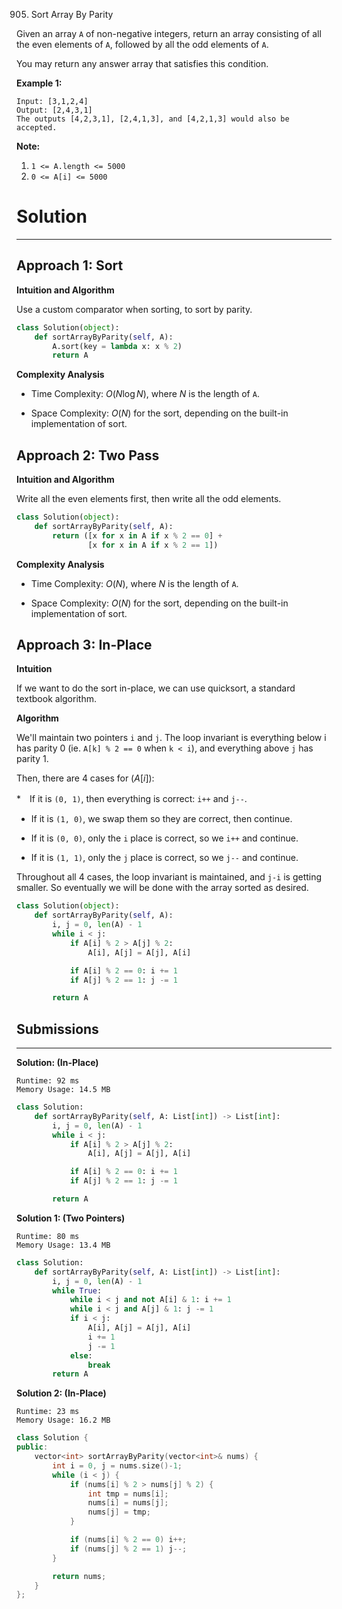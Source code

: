 905. Sort Array By Parity

Given an array `A` of non-negative integers, return an array consisting of all the even elements of `A`, followed by all the odd elements of `A`.

You may return any answer array that satisfies this condition.

 

**Example 1:**
```
Input: [3,1,2,4]
Output: [2,4,3,1]
The outputs [4,2,3,1], [2,4,1,3], and [4,2,1,3] would also be accepted.
```

**Note:**

1. `1 <= A.length <= 5000`
1. `0 <= A[i] <= 5000`

# Solution
---

## Approach 1: Sort
**Intuition and Algorithm**

Use a custom comparator when sorting, to sort by parity.

```python
class Solution(object):
    def sortArrayByParity(self, A):
        A.sort(key = lambda x: x % 2)
        return A
```

**Complexity Analysis**

* Time Complexity: $O(N \log N)$, where $N$ is the length of `A`.

* Space Complexity: $O(N)$ for the sort, depending on the built-in implementation of sort.

## Approach 2: Two Pass
**Intuition and Algorithm**

Write all the even elements first, then write all the odd elements.

```python
class Solution(object):
    def sortArrayByParity(self, A):
        return ([x for x in A if x % 2 == 0] +
                [x for x in A if x % 2 == 1])
```

**Complexity Analysis**

* Time Complexity: $O(N)$, where $N$ is the length of `A`.

* Space Complexity: $O(N)$ for the sort, depending on the built-in implementation of sort.

## Approach 3: In-Place
**Intuition**

If we want to do the sort in-place, we can use quicksort, a standard textbook algorithm.

**Algorithm**

We'll maintain two pointers `i` and `j`. The loop invariant is everything below i has parity 0 (ie. `A[k] % 2 == 0` when `k < i`), and everything above `j` has parity 1.

Then, there are 4 cases for ($A[i] % 2$):

*　If it is `(0, 1)`, then everything is correct: `i++` and `j--`.

* If it is `(1, 0)`, we swap them so they are correct, then continue.

* If it is `(0, 0)`, only the `i` place is correct, so we `i++` and continue.

* If it is `(1, 1)`, only the `j` place is correct, so we `j--` and continue.

Throughout all 4 cases, the loop invariant is maintained, and `j-i` is getting smaller. So eventually we will be done with the array sorted as desired.

```python
class Solution(object):
    def sortArrayByParity(self, A):
        i, j = 0, len(A) - 1
        while i < j:
            if A[i] % 2 > A[j] % 2:
                A[i], A[j] = A[j], A[i]

            if A[i] % 2 == 0: i += 1
            if A[j] % 2 == 1: j -= 1

        return A
```

## Submissions
---
**Solution: (In-Place)**
```
Runtime: 92 ms
Memory Usage: 14.5 MB
```
```python
class Solution:
    def sortArrayByParity(self, A: List[int]) -> List[int]:
        i, j = 0, len(A) - 1
        while i < j:
            if A[i] % 2 > A[j] % 2:
                A[i], A[j] = A[j], A[i]

            if A[i] % 2 == 0: i += 1
            if A[j] % 2 == 1: j -= 1

        return A
```

**Solution 1: (Two Pointers)**
```
Runtime: 80 ms
Memory Usage: 13.4 MB
```
```python
class Solution:
    def sortArrayByParity(self, A: List[int]) -> List[int]:
        i, j = 0, len(A) - 1
        while True:
            while i < j and not A[i] & 1: i += 1
            while i < j and A[j] & 1: j -= 1
            if i < j:
                A[i], A[j] = A[j], A[i]
                i += 1
                j -= 1
            else:
                break
        return A
```

**Solution 2: (In-Place)**
```
Runtime: 23 ms
Memory Usage: 16.2 MB
```
```c++
class Solution {
public:
    vector<int> sortArrayByParity(vector<int>& nums) {
        int i = 0, j = nums.size()-1;
        while (i < j) {
            if (nums[i] % 2 > nums[j] % 2) {
                int tmp = nums[i];
                nums[i] = nums[j];
                nums[j] = tmp;
            }

            if (nums[i] % 2 == 0) i++;
            if (nums[j] % 2 == 1) j--;
        }

        return nums;
    }
};
```
